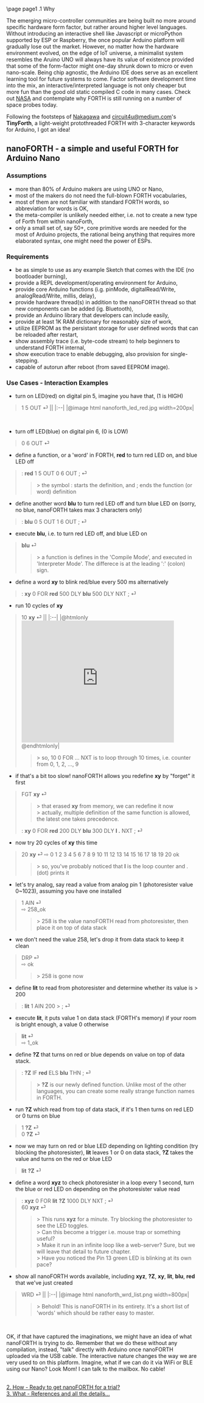 \page page1 .1 Why

The emerging micro-controller communities are being built no more around specific hardware form factor, but rather around higher level languages. Without introducing an interactive shell like Javascript or microPython supported by ESP or Raspberry, the once popular Arduino platform will gradually lose out the market. However, no matter how the hardware environment evolved, on the edge of IoT universe, a minimalist system resembles the Aruino UNO will always have its value of existence provided that some of the form-factor might one-day shrunk down to micro or even nano-scale. Being chip agnostic, the Arduino IDE does serve as an excellent learning tool for future systems to come. Factor software development time into the mix, an interactive/interpreted language is not only cheaper but more fun than the good old static compiled C code in many cases. Check out <a href="https://www.forth.com/resources/space-applications" target="_blank">NASA</a> and contemplate why FORTH is still running on a number of space probes today.

Following the footsteps of <a href="http://middleriver.chagasi.com/electronics/tforth.html" target="_blank">Nakagawa</a> and <a href="https://circuit4us.medium.com/tiny-forth-with-arduino-hardware-support-255f408b745a" target="_blank">circuit4u@medium.com's</a> **TinyForth**, a light-weight protothreaded FORTH with 3-character keywords for Arduino, I got an idea!

## nanoFORTH - a simple and useful FORTH for Arduino Nano
### Assumptions
* more than 80% of Arduino makers are using UNO or Nano,
* most of the makers do not need the full-blown FORTH vocabularies,
* most of them are not familiar with standard FORTH words, so abbreviation for words is OK,
* the meta-compiler is unlikely needed either, i.e. not to create a new type of Forth from within nanoForth,
* only a small set of, say 50+, core primitive words are needed for the most of Arduino projects,
  the rational being anything that requires more elaborated syntax, one might need the power of ESPs.

### Requirements
* be as simple to use as any example Sketch that comes with the IDE (no bootloader burning),
* provide a REPL development/operating environment for Arduino,
* provide core Arduino functions (i.g. pinMode, digitalRead/Write, analogRead/Write, millis, delay),
* provide hardware thread(s) in addition to the nanoFORTH thread so that new components can be added (ig. Bluetooth),
* provide an Arduino library that developers can include easily,
* provide at least 1K RAM dictionary for reasonably size of work,
* utilize EEPROM as the persistant storage for user defined words that can be reloaded after restart,
* show assembly trace (i.e. byte-code stream) to help beginners to understand FORTH internal,
* show execution trace to enable debugging, also provision for single-stepping.
* capable of autorun after reboot (from saved EEPROM image).

### Use Cases - Interaction Examples
* turn on LED(red) on digital pin 5, imagine you have that, (1 is HIGH)
> 1 5 OUT ⏎
> ||
> |:--|
> |@image html nanoforth_led_red.jpg width=200px|
<br/>

* turn off LED(blue) on digital pin 6, (0 is LOW)
> 0 6 OUT ⏎

* define a function, or a 'word' in FORTH, **red** to turn red LED on, and blue LED off
> : **red** 1 5 OUT 0 6 OUT ; ⏎
>> \> the symbol : starts the definition, and ; ends the function (or word) definition

* define another word **blu** to turn red LED off and turn blue LED on (sorry, no blue, nanoFORTH takes max 3 characters only)
> : **blu** 0 5 OUT 1 6 OUT ; ⏎

* execute **blu**, i.e. to turn red LED off, and blue LED on 
> **blu** ⏎
>> \> a function is defines in the 'Compile Mode', and executed in 'Interpreter Mode'. The differece is at the leading ':' (colon) sign.

* define a word **xy** to blink red/blue every 500 ms alternatively
> : **xy** 0 FOR **red** 500 DLY **blu** 500 DLY NXT ; ⏎

* run 10 cycles of **xy**
> 10 **xy** ⏎
> ||
> |:--|
> |@htmlonly <iframe width="400" height="320" src="https://www.youtube.com/embed/trmDNh41-pQ?version=3&playlist=trmDNh41-pQ&loop=1&controls=0" title="" frameborder="0" allow="autoplay; picture-in-picture" allowfullscreen></iframe> @endhtmlonly|
>> \> so, 10 0 FOR ... NXT is to loop through 10 times, i.e. counter from 0, 1, 2, ..., 9

* if that's a bit too slow! nanoFORTH allows you redefine **xy** by "forget" it first
> FGT **xy** ⏎<br/>
>> \> that erased **xy** from memory, we can redefine it now<br/>
>> \> actually, multiple definition of the same function is allowed, the latest one takes precedence.
>
> : **xy** 0 FOR **red** 200 DLY **blu** 300 DLY **I .** NXT ; ⏎<br/>

* now try 20 cycles of **xy** this time
> 20 **xy** ⏎
> ⇨ 0 1 2 3 4 5 6 7 8 9 10 11 12 13 14 15 16 17 18 19 20 ok
>> \> so, you've probably noticed that **I** is the loop counter and . (dot) prints it<br/>

* let's try analog, say read a value from analog pin 1 (photoresister value 0~1023), assuming you have one installed
> 1 AIN ⏎<br>
> ⇨ 258_ok
>> \> 258 is the value nanoFORTH read from photoresister, then place it on top of data stack

* we don't need the value 258, let's drop it from data stack to keep it clean
> DRP ⏎<br>
> ⇨ ok
>> \> 258 is gone now

* define **lit** to read from photoresister and determine whether its value is > 200
> : **lit** 1 AIN 200 > ; ⏎

* execute **lit**, it puts value 1 on data stack (FORTH's memory) if your room is bright enough, a value 0 otherwise
> **lit** ⏎<br>
> ⇨ 1_ok

* define **?Z** that turns on red or blue depends on value on top of data stack. 
> : **?Z** IF **red** ELS **blu** THN ; ⏎
>> \> **?Z** is our newly defined function. Unlike most of the other languages, you can create some really strange function names in FORTH.

* run **?Z** which read from top of data stack, if it's 1 then turns on red LED or 0 turns on blue
> 1 **?Z** ⏎<br>
> 0 **?Z** ⏎

* now we may turn on red or blue LED depending on lighting condition (try blocking the photoresister), **lit** leaves 1 or 0 on data stack, **?Z** takes the value and turns on the red or blue LED
> **lit** **?Z** ⏎

* define a word **xyz** to check photoresister in a loop every 1 second, turn the blue or red LED on depending on the photoresister value read
> : **xyz** 0 FOR **lit** **?Z** 1000 DLY NXT ; ⏎<br>
> 60 **xyz** ⏎
>> \> This runs **xyz** for a minute. Try blocking the photoresister to see the LED toggles.<br/>
>> \> Can this become a trigger i.e. mouse trap or something useful?<br/>
>> \> Make it run in an infinite loop like a web-server? Sure, but we will leave that detail to future chapter.<br/>
>> \> Have you noticed the Pin 13 green LED is blinking at its own pace?

* show all nanoFORTH words available, including **xyz**, **?Z**, **xy**, **lit**, **blu**, **red** that we've just created
> WRD ⏎
> ||
> |:--|
> |@image html nanoforth_wrd_list.png width=800px|
>> \> Behold! This is nanoFORTH in its entirety. It's a short list of 'words' which should be rather easy to master.
<br/>

OK, if that have captured the imaginations, we might have an idea of what nanoFORTH is trying to do. Remember that we do these without any compilation, instead, "talk" directly with Arduino once nanoFORTH uploaded via the USB cable. The interactive nature changes the way we are very used to on this platform. Imagine, what if we can do it via WiFi or BLE using our Nano? Look Mom! I can talk to the mailbox. No cable!

<br/>
<a href="page2.html">2. How - Ready to get nanoFORTH for a trial?</a><br/>
<a href="page3.html">3. What - References and all the details...</a>
